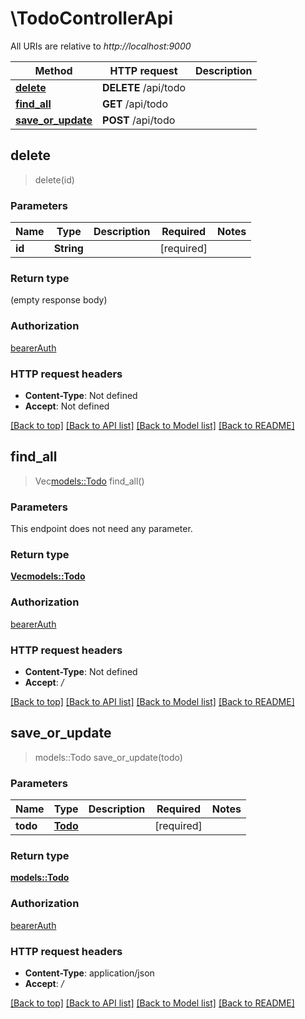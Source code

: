 # \TodoControllerApi

All URIs are relative to *http://localhost:9000*

Method | HTTP request | Description
------------- | ------------- | -------------
[**delete**](TodoControllerApi.md#delete) | **DELETE** /api/todo | 
[**find_all**](TodoControllerApi.md#find_all) | **GET** /api/todo | 
[**save_or_update**](TodoControllerApi.md#save_or_update) | **POST** /api/todo | 



## delete

> delete(id)


### Parameters


Name | Type | Description  | Required | Notes
------------- | ------------- | ------------- | ------------- | -------------
**id** | **String** |  | [required] |

### Return type

 (empty response body)

### Authorization

[bearerAuth](../README.md#bearerAuth)

### HTTP request headers

- **Content-Type**: Not defined
- **Accept**: Not defined

[[Back to top]](#) [[Back to API list]](../README.md#documentation-for-api-endpoints) [[Back to Model list]](../README.md#documentation-for-models) [[Back to README]](../README.md)


## find_all

> Vec<models::Todo> find_all()


### Parameters

This endpoint does not need any parameter.

### Return type

[**Vec<models::Todo>**](Todo.md)

### Authorization

[bearerAuth](../README.md#bearerAuth)

### HTTP request headers

- **Content-Type**: Not defined
- **Accept**: */*

[[Back to top]](#) [[Back to API list]](../README.md#documentation-for-api-endpoints) [[Back to Model list]](../README.md#documentation-for-models) [[Back to README]](../README.md)


## save_or_update

> models::Todo save_or_update(todo)


### Parameters


Name | Type | Description  | Required | Notes
------------- | ------------- | ------------- | ------------- | -------------
**todo** | [**Todo**](Todo.md) |  | [required] |

### Return type

[**models::Todo**](Todo.md)

### Authorization

[bearerAuth](../README.md#bearerAuth)

### HTTP request headers

- **Content-Type**: application/json
- **Accept**: */*

[[Back to top]](#) [[Back to API list]](../README.md#documentation-for-api-endpoints) [[Back to Model list]](../README.md#documentation-for-models) [[Back to README]](../README.md)

